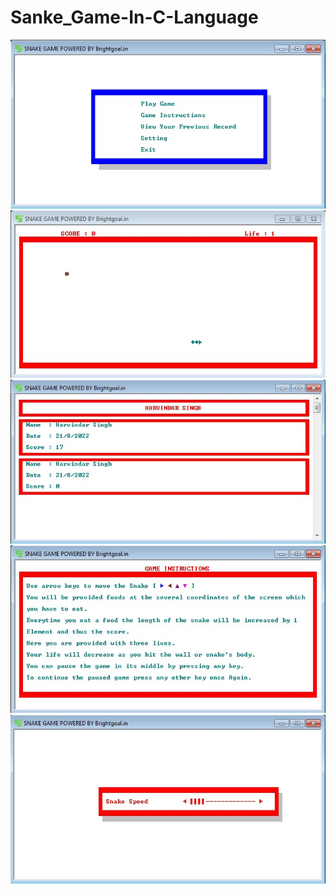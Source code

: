 # Sanke_Game-In-C-Language
 
<img src="https://github.com/Harvindar994/Sanke_Game-In-C-Language/blob/main/Preview/Game%20Menu.jpg"/>
<img src="https://github.com/Harvindar994/Sanke_Game-In-C-Language/blob/main/Preview/Game%20Play.jpg"/>
<img src="https://github.com/Harvindar994/Sanke_Game-In-C-Language/blob/main/Preview/Score%20Board.jpg"/>
<img src="https://github.com/Harvindar994/Sanke_Game-In-C-Language/blob/main/Preview/Game%20Instructions.jpg"/>
<img src="https://github.com/Harvindar994/Sanke_Game-In-C-Language/blob/main/Preview/Settings.jpg"/>
